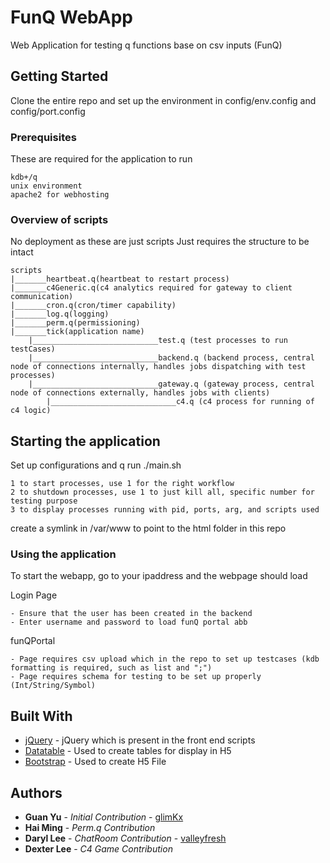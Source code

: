 # FunQ WebApp

Web Application for testing q functions base on csv inputs (FunQ)

## Getting Started

Clone the entire repo and set up the environment in config/env.config and config/port.config

### Prerequisites

These are required for the application to run

```
kdb+/q
unix environment
apache2 for webhosting

```

### Overview of scripts

No deployment as these are just scripts
Just requires the structure to be intact

```
scripts
|_______heartbeat.q(heartbeat to restart process)
|_______c4Generic.q(c4 analytics required for gateway to client communication)
|_______cron.q(cron/timer capability)
|_______log.q(logging)
|_______perm.q(permissioning)
|_______tick(application name)
	|____________________________test.q (test processes to run testCases)
	|____________________________backend.q (backend process, central node of connections internally, handles jobs dispatching with test processes)
	|____________________________gateway.q (gateway process, central node of connections externally, handles jobs with clients)
        |____________________________c4.q (c4 process for running of c4 logic)
```

## Starting the application

Set up configurations and q
run ./main.sh
```
1 to start processes, use 1 for the right workflow
2 to shutdown processes, use 1 to just kill all, specific number for testing purpose
3 to display processes running with pid, ports, arg, and scripts used
```
create a symlink in /var/www to point to the html folder in this repo

### Using the application

To start the webapp, go to your ipaddress and the webpage should load

Login Page
```
- Ensure that the user has been created in the backend
- Enter username and password to load funQ portal abb
```
funQPortal
```
- Page requires csv upload which in the repo to set up testcases (kdb formatting is required, such as list and ";")
- Page requires schema for testing to be set up properly (Int/String/Symbol)
```

## Built With

* [jQuery]() - jQuery which is present in the front end scripts
* [Datatable]() - Used to create tables for display in H5
* [Bootstrap]() - Used to create H5 File


## Authors

* **Guan Yu** - *Initial Contribution* - [glimKx](https://github.com/glimkx)
* **Hai Ming** - *Perm.q Contribution* 
* **Daryl Lee** - *ChatRoom Contribution* - [valleyfresh](https://github.com/valleyfresh)
* **Dexter Lee** - *C4 Game Contribution*
